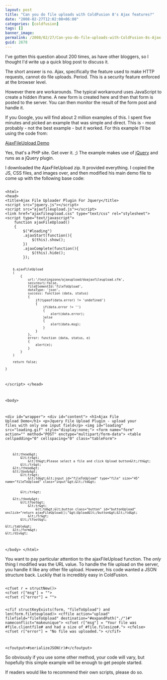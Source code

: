 ```yaml
---
layout: post
title: "Can you do file uploads with ColdFusion 8's Ajax features?"
date: "2008-02-27T12:02:00+06:00"
categories: [coldfusion]
tags: []
banner_image: 
permalink: /2008/02/27/Can-you-do-file-uploads-with-ColdFusion-8s-Ajax-features
guid: 2678
---
```


I've gotten this question about 200 times, as have other bloggers, so I thought I'd write up a quick blog post to discuss it.
<!--more-->
The short answer is no. Ajax, specifically the feature used to make HTTP requests, cannot do file uploads. Period. This is a security feature enforced at the browser level. 

However there are workarounds. The typical workaround uses JavaScript to create a hidden iframe. A new form is created here and then that form is posted to the server. You can then monitor the result of the form post and handle it.

If you Google, you will find about 2 million examples of this. I spent five minutes and picked an example that was simple and direct. This is - most probably - not the best example - but it worked. For this example I'll be using the code from:

<a href="http://www.phpletter.com/Demo/AjaxFileUpload-Demo/">AjaxFileUpload Demo</a>

Yes, that's a PHP site. Get over it. ;) The example makes use of <a href="http://jquery.com/">jQuery</a> and runs as a jQuery plugin. 

I downloaded the AjaxFileUpload zip. It provided everything. I copied the JS, CSS files, and images over, and then modified his main demo file to come up with the following base code:

<code>
&lt;html&gt;
&lt;head&gt;
&lt;title&gt;Ajax File Uploader Plugin For Jquery&lt;/title&gt;
&lt;script src="jquery.js"&gt;&lt;/script&gt;
&lt;script src="ajaxfileupload.js"&gt;&lt;/script&gt;
&lt;link href="ajaxfileupload.css" type="text/css" rel="stylesheet"&gt;
&lt;script type="text/javascript"&gt;
	function ajaxFileUpload()
	{
		$("#loading")
		.ajaxStart(function(){
			$(this).show();
		})
		.ajaxComplete(function(){
			$(this).hide();
		});

		$.ajaxFileUpload
		(
			{
				url:'/testingzone/ajaxupload/doajaxfileupload.cfm',
				secureuri:false,
				fileElementId:'fileToUpload',
				dataType: 'json',
				success: function (data, status)
				{ 
					if(typeof(data.error) != 'undefined')
					{
						if(data.error != '')
						{
							alert(data.error);
						}else
						{
							alert(data.msg);
						}
					}
				},
				error: function (data, status, e)
				{
					alert(e);
				}
			}
		)
		
		return false;

	}
&lt;/script&gt;	
&lt;/head&gt;

&lt;body&gt;
	
&lt;div id="wrapper"&gt;
    &lt;div id="content"&gt;
    	&lt;h1&gt;Ajax File Upload Demo&lt;/h1&gt;
    	&lt;p&gt;Jquery File Upload Plugin  - upload your files with only one input field&lt;/p&gt;
		&lt;img id="loading" src="loading.gif" style="display:none;"&gt;
		&lt;form name="form" action="" method="POST" enctype="multipart/form-data"&gt;
		&lt;table cellpadding="0" cellspacing="0" class="tableForm"&gt;

		&lt;thead&gt;
			&lt;tr&gt;
				&lt;th&gt;Please select a file and click Upload button&lt;/th&gt;
			&lt;/tr&gt;
		&lt;/thead&gt;
		&lt;tbody&gt;	
			&lt;tr&gt;
				&lt;td&gt;&lt;input id="fileToUpload" type="file" size="45" name="fileToUpload" class="input"&gt;&lt;/td&gt;	

					
			&lt;/tr&gt;

		&lt;/tbody&gt;
			&lt;tfoot&gt;
				&lt;tr&gt;
					&lt;td&gt;&lt;button class="button" id="buttonUpload" onclick="return ajaxFileUpload();"&gt;Upload&lt;/button&gt;&lt;/td&gt;
				&lt;/tr&gt;
			&lt;/tfoot&gt;
	
	&lt;/table&gt;
		&lt;/form&gt;    	
    &lt;/div&gt;
    

&lt;/body&gt;
&lt;/html&gt;
</code>

You want to pay particular attention to the ajaxFileUpload function. The <i>only</i> thing I modified was the URL value. To handle the file upload on the server, you handle it like any other file upload. However, his code wanted a JSON structure back. Luckily that is incredibly easy in ColdFusion.

<code>
&lt;cfset r = structNew()&gt;
&lt;cfset r["msg"] = ""&gt;
&lt;cfset r["error"] = ""&gt;

&lt;cfif structKeyExists(form, "fileToUpload") and len(form.filetoupload)&gt;
	&lt;cffile action="upload" filefield="fileToUpload" destination="#expandPath("./")#" nameconflict="makeunique"&gt;
	&lt;cfset r["msg"] = "Your file was #file.clientfile# and had a size of #file.filesize#."&gt;
&lt;cfelse&gt;
	&lt;cfset r["error"] = "No file was uploaded."&gt;
&lt;/cfif&gt;

&lt;cfoutput&gt;#serializeJSON(r)#&lt;/cfoutput&gt;
</code>

So obviously if you use some other method, your code will vary, but hopefully this simple example will be enough to get people started.

If readers would like to recommend their own scripts, please do so.